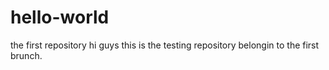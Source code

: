# hello-world
the first repository
hi guys
this is the testing repository belongin to the first brunch.
